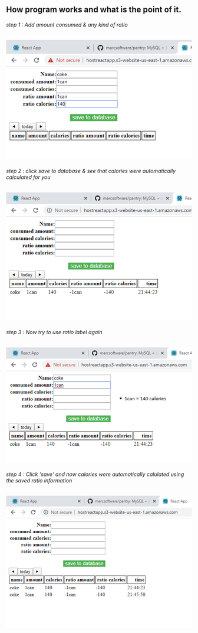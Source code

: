 ## How program works and what is the point of it.

###### step 1 : Add amount consumed & any kind of ratio

![1]

###### step 2 : click save to database & see that calories were automatically calculated for you
![2]

###### step 3 : Now try to use ratio label again
![3]

###### step 4 : Click 'save' and now calories were automatically calulated using the saved ratio information
![4]

[1]: images/1.png "step one"
[2]: images/2.png "step two"
[3]: images/3.png "step three"
[4]: images/4.png "step four"